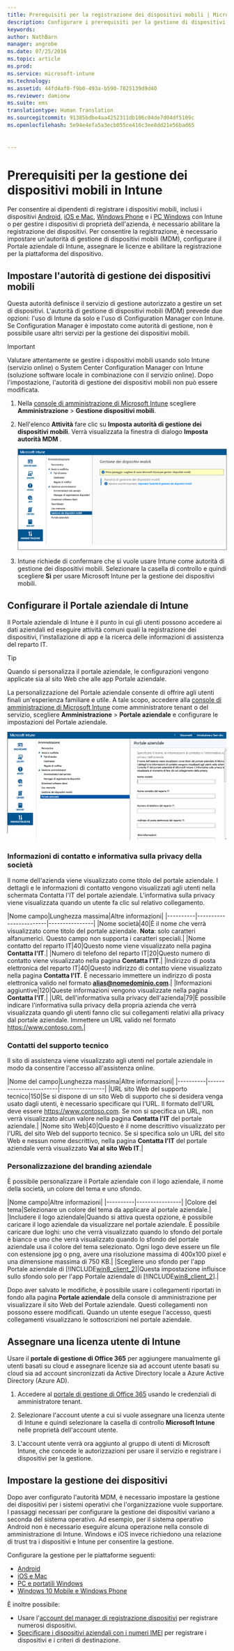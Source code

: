 ```yaml
---
title: Prerequisiti per la registrazione dei dispositivi mobili | Microsoft Intune
description: Configurare i prerequisiti per la gestione di dispositivi mobili (MDM) e prepararsi alla registrazione di diversi sistemi operativi.
keywords: 
author: NathBarn
manager: angrobe
ms.date: 07/25/2016
ms.topic: article
ms.prod: 
ms.service: microsoft-intune
ms.technology: 
ms.assetid: 44fd4af0-f9b0-493a-b590-7825139d9d40
ms.reviewer: damionw
ms.suite: ems
translationtype: Human Translation
ms.sourcegitcommit: 91385bdbe4aa4252311db106c04de7d04df5109c
ms.openlocfilehash: 5e94e4efa5a3ecb055ce416c3ee8dd21e56bad65


---
```


# Prerequisiti per la gestione dei dispositivi mobili in Intune
Per consentire ai dipendenti di registrare i dispositivi mobili, inclusi i dispositivi [Android](set-up-android-management-with-microsoft-intune.md), [iOS e Mac](set-up-ios-and-mac-management-with-microsoft-intune.md), [Windows Phone](set-up-windows-phone-management-with-microsoft-intune.md) e i [PC Windows](set-up-windows-device-management-with-microsoft-intune.md) con Intune o per gestire i dispositivi di proprietà dell'azienda, è necessario abilitare la registrazione dei dispositivi. Per consentire la registrazione, è necessario impostare un'autorità di gestione di dispositivi mobili (MDM), configurare il Portale aziendale di Intune, assegnare le licenze e abilitare la registrazione per la piattaforma del dispositivo.

## Impostare l'autorità di gestione dei dispositivi mobili
Questa autorità definisce il servizio di gestione autorizzato a gestire un set di dispositivi. L'autorità di gestione di dispositivi mobili (MDM) prevede due opzioni: l'uso di Intune da solo e l'uso di Configuration Manager con Intune. Se Configuration Manager è impostato come autorità di gestione, non è possibile usare altri servizi per la gestione dei dispositivi mobili.

>[!IMPORTANT]
> Valutare attentamente se gestire i dispositivi mobili usando solo Intune (servizio online) o System Center Configuration Manager con Intune (soluzione software locale in combinazione con il servizio online). Dopo l'impostazione, l'autorità di gestione dei dispositivi mobili non può essere modificata.



1.  Nella [console di amministrazione di Microsoft Intune](http://manage.microsoft.com) scegliere **Amministrazione** &gt; **Gestione dispositivi mobili**.

2.  Nell'elenco **Attività** fare clic su **Imposta autorità di gestione dei dispositivi mobili**. Verrà visualizzata la finestra di dialogo **Imposta autorità MDM** .

    ![Finestra di dialogo Imposta autorità MDM](../media/intune-mdm-authority.png)

3.  Intune richiede di confermare che si vuole usare Intune come autorità di gestione dei dispositivi mobili. Selezionare la casella di controllo e quindi scegliere **Sì** per usare Microsoft Intune per la gestione dei dispositivi mobili.

## Configurare il Portale aziendale di Intune

Il Portale aziendale di Intune è il punto in cui gli utenti possono accedere ai dati aziendali ed eseguire attività comuni quali la registrazione dei dispositivi, l'installazione di app e la ricerca delle informazioni di assistenza del reparto IT.

> [!TIP]
> Quando si personalizza il portale aziendale, le configurazioni vengono applicate sia al sito Web che alle app Portale aziendale.

La personalizzazione del Portale aziendale consente di offrire agli utenti finali un'esperienza familiare e utile. A tale scopo, accedere alla [console di amministrazione di Microsoft Intune](https://manage.microsoft.com) come amministratore tenant o del servizio, scegliere **Amministrazione** &gt; **Portale aziendale** e configurare le impostazioni del Portale aziendale.

![admin-console-admin-workspace-comp-portal-settings](../media/cp_sa_cpsetup.PNG)

### Informazioni di contatto e informativa sulla privacy della società

Il nome dell'azienda viene visualizzato come titolo del portale aziendale. I dettagli e le informazioni di contatto vengono visualizzati agli utenti nella schermata Contatta l'IT del portale aziendale. L'informativa sulla privacy viene visualizzata quando un utente fa clic sul relativo collegamento.

|Nome campo|Lunghezza massima|Altre informazioni|
    |----------|------------------------|----------------|
    |Nome società|40|È il nome che verrà visualizzato come titolo del portale aziendale. **Nota**: solo caratteri alfanumerici. Questo campo non supporta i caratteri speciali.|
    |Nome contatto del reparto IT|40|Questo nome viene visualizzato nella pagina **Contatta l'IT**.|
    |Numero di telefono del reparto IT|20|Questo numero di contatto viene visualizzato nella pagina **Contatta l'IT**.|
    |Indirizzo di posta elettronica del reparto IT|40|Questo indirizzo di contatto viene visualizzato nella pagina **Contatta l'IT**. È necessario immettere un indirizzo di posta elettronica valido nel formato **alias@nomedominio.com**.|
    |Informazioni aggiuntive|120|Queste informazioni vengono visualizzate nella pagina **Contatta l'IT**.|
    |URL dell'informativa sulla privacy dell'azienda|79|È possibile indicare l'informativa sulla privacy della propria azienda che verrà visualizzata quando gli utenti fanno clic sui collegamenti relativi alla privacy dal portale aziendale. Immettere un URL valido nel formato https://www.contoso.com.|

### Contatti del supporto tecnico
Il sito di assistenza viene visualizzato agli utenti nel portale aziendale in modo da consentire l'accesso all'assistenza online.

|Nome del campo|Lunghezza massima|Altre informazioni|
    |----------|------------------------|----------------|
    |URL sito Web del supporto tecnico|150|Se si dispone di un sito Web di supporto che si desidera venga usato dagli utenti, è necessario specificare qui l'URL. Il formato dell'URL deve essere https://www.contoso.com. Se non si specifica un URL, non verrà visualizzato alcun valore nella pagina **Contatta l'IT** del portale aziendale.|
    |Nome sito Web|40|Questo è il nome descrittivo visualizzato per l'URL del sito Web del supporto tecnico. Se si specifica solo un URL del sito Web e nessun nome descrittivo, nella pagina **Contatta l'IT** del portale aziendale verrà visualizzato **Vai al sito Web IT**.|


### Personalizzazione del branding aziendale

È possibile personalizzare il Portale aziendale con il logo aziendale, il nome della società, un colore del tema e uno sfondo.

|Nome campo|Altre informazioni|
    |----------|----------------|
    |Colore del tema|Selezionare un colore del tema da applicare al portale aziendale.|
    |Includere il logo aziendale|Quando si attiva questa opzione, è possibile caricare il logo aziendale da visualizzare nel portale aziendale. È possibile caricare due loghi: uno che verrà visualizzato quando lo sfondo del portale è bianco e uno che verrà visualizzato quando lo sfondo del portale aziendale usa il colore del tema selezionato. Ogni logo deve essere un file con estensione jpg o png, avere una risoluzione massima di 400x100 pixel e una dimensione massima di 750 KB.|
    |Scegliere uno sfondo per l'app Portale aziendale di [!INCLUDE[win8_client_2](../includes/win8_client_2_md.md)]|Questa impostazione influisce sullo sfondo solo per l'app Portale aziendale di [!INCLUDE[win8_client_2](../includes/win8_client_2_md.md)].|


Dopo aver salvato le modifiche, è possibile usare i collegamenti riportati in fondo alla pagina **Portale aziendale** della console di amministrazione per visualizzare il sito Web del Portale aziendale. Questi collegamenti non possono essere modificati. Quando un utente esegue l'accesso, questi collegamenti visualizzano le sottoscrizioni nel portale aziendale.

## Assegnare una licenza utente di Intune

Usare il **portale di gestione di Office 365** per aggiungere manualmente gli utenti basati su cloud e assegnare licenze sia ad account utente basati su cloud sia ad account sincronizzati da Active Directory locale a Azure Active Directory (Azure AD).

1.  Accedere al [portale di gestione di Office 365](https://portal.office.com/Admin/Default.aspx) usando le credenziali di amministratore tenant.

2.  Selezionare l'account utente a cui si vuole assegnare una licenza utente di Intune e quindi selezionare la casella di controllo **Microsoft Intune** nelle proprietà dell'account utente.

3.  L'account utente verrà ora aggiunto al gruppo di utenti di Microsoft Intune, che concede le autorizzazioni per usare il servizio e registrare i dispositivi per la gestione.

## Impostare la gestione dei dispositivi
Dopo aver configurato l'autorità MDM, è necessario impostare la gestione dei dispositivi per i sistemi operativi che l'organizzazione vuole supportare. I passaggi necessari per configurare la gestione dei dispositivi variano a seconda del sistema operativo. Ad esempio, per il sistema operativo Android non è necessario eseguire alcuna operazione nella console di amministrazione di Intune. Windows e iOS invece richiedono una relazione di trust tra i dispositivi e Intune per consentire la gestione.

Configurare la gestione per le piattaforme seguenti:
- [Android](set-up-android-management-with-microsoft-intune.md)
- [iOS e Mac](set-up-ios-and-mac-management-with-microsoft-intune.md)
- [PC e portatili Windows](set-up-windows-device-management-with-microsoft-intune.md)
- [Windows 10 Mobile e Windows Phone](set-up-windows-phone-management-with-microsoft-intune.md)

È inoltre possibile:
 - Usare l'[account del manager di registrazione dispositivi](enroll-corporate-owned-devices-with-the-device-enrollment-manager-in-microsoft-intune.md) per registrare numerosi dispositivi.
 - [Specificare i dispositivi aziendali con i numeri IMEI](specify-corporate-owned-devices-with-international-mobile-equipment-identity-imei-numbers.md) per registrare i dispositivi e i criteri di destinazione.



<!--HONumber=Sep16_HO3-->


